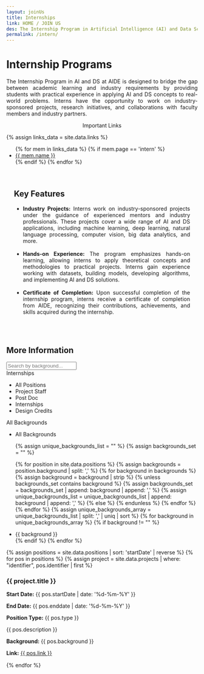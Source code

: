 ```yaml
---
layout: joinUs
title: Internships
link: HOME / JOIN US
des: The Internship Program in Artificial Intelligence (AI) and Data Science (DS) at the School of Artificial Intelligence and Data Science (AIDE) offers undergraduate and graduate students the opportunity to gain hands-on experience, practical skills, and industry exposure in the dynamic fields of AI and DS. 
permalink: /intern/
---
```


<style>
  .background-about{
    background-image: url("{{ site.baseurl }}/images/SIP.png");
  }
</style>

<div class="general-section">
<h1>Internship Programs</h1>
<div class="row">
<div class="col-md-8">
<p style="text-align: justify;">The Internship Program in AI and DS at AIDE is designed to bridge the gap between academic learning and industry requirements by providing students with practical experience in applying AI and DS concepts to real-world problems. Interns have the opportunity to work on industry-sponsored projects, research initiatives, and collaborations with faculty members and industry partners.
</p>
</div>
<div class="col-md-4 implinkBox">
<div class="side-content">
<div class="share">
<p class="sign-up" style="text-align: center;"><i class="fa-regular fa-hand-point-right"></i> Important Links</p>
{% assign links_data = site.data.links %}
<ul class="side-news">
{% for mem in links_data %}
{% if mem.page == 'intern' %}
<li><a href="{{ mem.url }}" target="_blank" id="links">{{ mem.name }}</a></li>
{% endif %}
{% endfor %}
</ul>
</div>
</div>
</div>
</div>
<div style="padding: 20px;">
<h2 id="subheading">Key Features</h2>
<ul>
<li style="text-align: justify;"><b>Industry Projects:</b> Interns work on industry-sponsored projects under the guidance of experienced mentors and industry professionals. These projects cover a wide range of AI and DS applications, including machine learning, deep learning, natural language processing, computer vision, big data analytics, and more.</li><br>
<li style="text-align: justify;"><b>Hands-on Experience: </b>The program emphasizes hands-on learning, allowing interns to apply theoretical concepts and methodologies to practical projects. Interns gain experience working with datasets, building models, developing algorithms, and implementing AI and DS solutions.</li><br>
<li style="text-align: justify;"><b>Certificate of Completion:</b> Upon successful completion of the internship program, interns receive a certificate of completion from AIDE, recognizing their contributions, achievements, and skills acquired during the internship.</li>
</ul>
</div>
<br>
<section class="res-section">
<h2 id="subheading">More Information</h2>
<div class="theme-container">
<div class="search-bar">
<input type="text" id="search-keywords" placeholder="Search by background...">
</div>
<div class="custom-box">
<div class="custom-dropdown-wrapper">
<div class="custom-dropdown selected" id="selected-type" data-value="Internships">
  Internships
</div>
<ul class="custom-dropdown-list" id="type-list">
<li data-value="">All Positions</li>
<li data-value="Project Staff">Project Staff</li>
<li data-value="Post Doc">Post Doc</li>
<li data-value="Internships">Internships</li>
<li data-value="Design Credits">Design Credits</li>
</ul>
</div>

<div class="custom-dropdown-wrapper">
<div class="custom-dropdown selected" id="selected-background" data-value="">
  All Backgrounds
</div>
<ul class="custom-dropdown-list" id="background-list">
<li data-value="">All Backgrounds</li>

  {% assign unique_backgrounds_list = "" %}
  {% assign backgrounds_set = "" %}

  {% for position in site.data.positions %}
    {% assign backgrounds = position.background | split: ',' %}
    {% for background in backgrounds %}
      {% assign background = background | strip %}
      {% unless backgrounds_set contains background %}
        {% assign backgrounds_set = backgrounds_set | append: background | append: ',' %}
        {% assign unique_backgrounds_list = unique_backgrounds_list | append: background | append: ',' %}
      {% else %}
      {% endunless %}
    {% endfor %}
  {% endfor %}
  {% assign unique_backgrounds_array = unique_backgrounds_list | split: ',' | uniq | sort %}
  {% for background in unique_backgrounds_array %}
    {% if background != "" %}
      <li data-value="{{ background }}">{{ background }}</li>
    {% endif %}
  {% endfor %}
</ul>
</div>
</div>
<div id="positions-container">
{% assign positions = site.data.positions | sort: 'startDate' | reverse %}
{% for pos in positions %}
{% assign project = site.data.projects | where: "identifier", pos.identifier | first %}
<div class="project-item" data-index="{{ forloop.index }}" data-type="{{ pos.type }}" data-background="{{ pos.background }}" style="margin-bottom: 15px;">
<div class="row">
<div class="col-md-6">
<h3 id="accordionTitle">{{ project.title }}</h3>
</div>
<div class="col-md-3">
<p><strong>Start Date:</strong> {{ pos.startDate | date: '%d-%m-%Y' }}</p>
<p><strong>End Date:</strong> {{ pos.enddate | date: '%d-%m-%Y' }}</p>
</div>
<div class="col-md-3">
<p><strong>Position Type:</strong> {{ pos.type }}</p>
</div>
</div>
<div class="project-details" id="project-details-{{ forloop.index }}">
<div class="row">
<div class="col-md-6">
<p>{{ pos.description }}</p>
</div>
<div class="col-md-6"></div>
<p><strong>Background:</strong> {{ pos.background }}</p>
<p><strong>Link:</strong> <a href="{{ pos.link }}" target="_blank" id= "titleh2" style="border: 0;">{{ pos.link }}</a></p>
</div>
</div>
</div>
{% endfor %}
</div>
</div>
</section>
<br>
</div>
<script src="{{ site.baseurl }}/js/pages/positions.js"></script>





